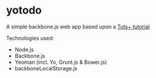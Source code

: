yotodo
======

A simple backbone.js web app based upon a [Tuts+ tutorial](http://code.tutsplus.com/tutorials/building-apps-with-the-yeoman-workflow--net-33254)

Technologies used:
- Node.js
- Backbone.js
- Yeoman (incl. Yo, Grunt.js & Bower.js)
- backboneLocalStorage.js
